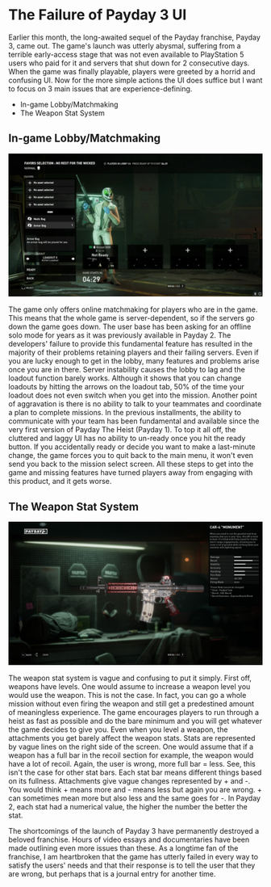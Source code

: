 # The Failure of Payday 3 UI

Earlier this month, the long-awaited sequel of the Payday franchise, Payday 3, came out. The game's launch was utterly abysmal, suffering from a terrible early-access stage that was not even available to PlayStation 5 users who paid for it and servers that shut down for 2 consecutive days. When the game was finally playable, players were greeted by a horrid and confusing UI. Now for the more simple actions the UI does suffice but I want to focus on 3 main issues that are experience-defining. 
  - In-game Lobby/Matchmaking
  - The Weapon Stat System

## In-game Lobby/Matchmaking
![](payday-solo-in-lobby.webp)

The game only offers online matchmaking for players who are in the game. This means that the whole game is server-dependent, so if the servers go down the game goes down. The user base has been asking for an offline solo mode for years as it was previously available in Payday 2. The developers' failure to provide this fundamental feature has resulted in the majority of their problems retaining players and their failing servers. Even if you are lucky enough to get in the lobby, many features and problems arise once you are in there. Server instability causes the lobby to lag and the loadout function barely works. Although it shows that you can change loadouts by hitting the arrows on the loadout tab, 50% of the time your loadout does not even switch when you get into the mission. Another point of aggravation is there is no ability to talk to your teammates and coordinate a plan to complete missions. In the previous installments, the ability to communicate with your team has been fundamental and available since the very first version of Payday The Heist (Payday 1). To top it all off, the cluttered and laggy UI has no ability to un-ready once you hit the ready button. If you accidentally ready or decide you want to make a last-minute change, the game forces you to quit back to the main menu, it won't even send you back to the mission select screen. All these steps to get into the game and missing features have turned players away from engaging with this product, and it gets worse.

## The Weapon Stat System
![](weapon.jpg)

The weapon stat system is vague and confusing to put it simply. First off, weapons have levels. One would assume to increase a weapon level you would use the weapon. This is not the case. In fact, you can go a whole mission without even firing the weapon and still get a predestined amount of meaningless experience. The game encourages players to run through a heist as fast as possible and do the bare minimum and you will get whatever the game decides to give you. Even when you level a weapon, the attachments you get barely affect the weapon stats. Stats are represented by vague lines on the right side of the screen. One would assume that if a weapon has a full bar in the recoil section for example, the weapon would have a lot of recoil. Again, the user is wrong, more full bar = less. See, this isn't the case for other stat bars. Each stat bar means different things based on its fullness. Attachments give vague changes represented by + and -. You would think + means more and - means less but again you are wrong. + can sometimes mean more but also less and the same goes for -. In Payday 2, each stat had a numerical value, the higher the number the better the stat. 

The shortcomings of the launch of Payday 3 have permanently destroyed a beloved franchise. Hours of video essays and documentaries have been made outlining even more issues than these. As a longtime fan of the franchise, I am heartbroken that the game has utterly failed in every way to satisfy the users' needs and that their response is to tell the user that they are wrong, but perhaps that is a journal entry for another time.
